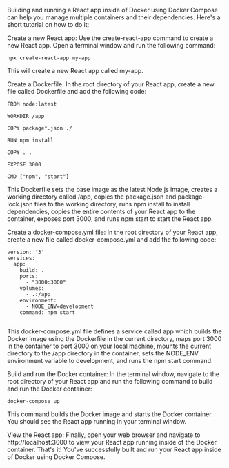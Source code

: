 Building and running a React app inside of Docker using Docker Compose can help you manage multiple containers and their dependencies. Here's a short tutorial on how to do it:

Create a new React app: Use the create-react-app command to create a new React app. Open a terminal window and run the following command:

```
npx create-react-app my-app
```

This will create a new React app called my-app.

Create a Dockerfile: In the root directory of your React app, create a new file called Dockerfile and add the following code:

```
FROM node:latest

WORKDIR /app

COPY package*.json ./

RUN npm install

COPY . .

EXPOSE 3000

CMD ["npm", "start"]
```

This Dockerfile sets the base image as the latest Node.js image, creates a working directory called /app, copies the package.json and package-lock.json files to the working directory, runs npm install to install dependencies, copies the entire contents of your React app to the container, exposes port 3000, and runs npm start to start the React app.

Create a docker-compose.yml file: In the root directory of your React app, create a new file called docker-compose.yml and add the following code:

```
version: '3'
services:
  app:
    build: .
    ports:
      - "3000:3000"
    volumes:
      - .:/app
    environment:
      - NODE_ENV=development
    command: npm start
    
```

This docker-compose.yml file defines a service called app which builds the Docker image using the Dockerfile in the current directory, maps port 3000 in the container to port 3000 on your local machine, mounts the current directory to the /app directory in the container, sets the NODE_ENV environment variable to development, and runs the npm start command.

Build and run the Docker container: In the terminal window, navigate to the root directory of your React app and run the following command to build and run the Docker container:

```
docker-compose up
```

This command builds the Docker image and starts the Docker container. You should see the React app running in your terminal window.

View the React app: Finally, open your web browser and navigate to http://localhost:3000 to view your React app running inside of the Docker container.
That's it! You've successfully built and run your React app inside of Docker using Docker Compose.
